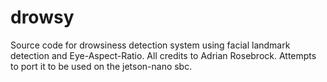 # drowsy
Source code for drowsiness detection system using facial landmark detection and Eye-Aspect-Ratio. All credits to Adrian Rosebrock.
Attempts to port it to be used on the jetson-nano sbc.
